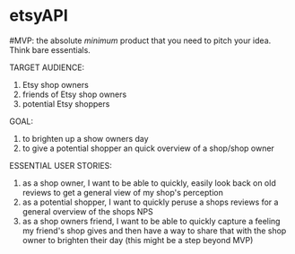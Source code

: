 # etsyAPI


#MVP: the absolute *minimum* product that you need to pitch your idea. Think bare essentials.

TARGET AUDIENCE:
1. Etsy shop owners
2. friends of Etsy shop owners
3. potential Etsy shoppers

GOAL:
1. to brighten up a show owners day
2. to give a potential shopper an quick overview of a shop/shop owner

ESSENTIAL USER STORIES:
1. as a shop owner, I want to be able to quickly, easily look back on old reviews to get a general view of my shop's perception
2. as a potential shopper, I want to quickly peruse a shops reviews for a general overview of the shops NPS
3. as a shop owners friend, I want to be able to quickly capture a feeling my friend's shop gives and then have a way to share that with the shop owner to brighten their day (this might be a step beyond MVP)
